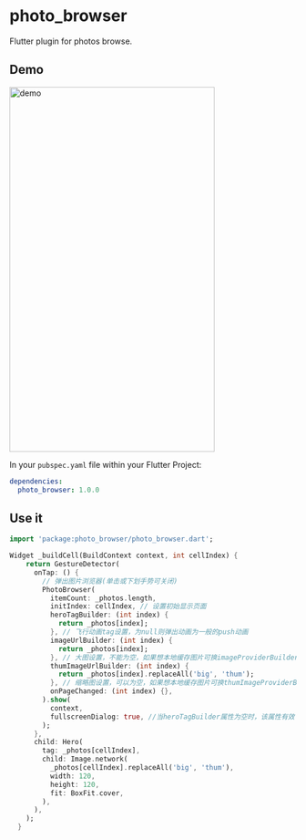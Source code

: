 # photo_browser

Flutter plugin for photos browse.

## Demo

<img src="https://gitee.com/hongchenchen/test_photos_lib/raw/ff250fe8f51a4022c3edd5ac4fa3eda04089d281/gif/photo_browser.gif" width="360" height="640" alt="demo"/><br/>

In your `pubspec.yaml` file within your Flutter Project:

```yaml
dependencies:
  photo_browser: 1.0.0
```

## Use it

```dart
import 'package:photo_browser/photo_browser.dart';
```

```dart
Widget _buildCell(BuildContext context, int cellIndex) {
    return GestureDetector(
      onTap: () {
        // 弹出图片浏览器(单击或下划手势可关闭)
        PhotoBrowser(
          itemCount: _photos.length,
          initIndex: cellIndex, // 设置初始显示页面
          heroTagBuilder: (int index) {
            return _photos[index];
          }, // 飞行动画tag设置，为null则弹出动画为一般的push动画
          imageUrlBuilder: (int index) {
            return _photos[index];
          }, // 大图设置，不能为空，如果想本地缓存图片可换imageProviderBuilder属性设置，然后传入带缓存功能的imageProvider
          thumImageUrlBuilder: (int index) {
            return _photos[index].replaceAll('big', 'thum');
          }, // 缩略图设置，可以为空，如果想本地缓存图片可换thumImageProviderBuilder属性设置，然后传入带缓存功能的imageProvider
          onPageChanged: (int index) {},
        ).show(
          context,
          fullscreenDialog: true, //当heroTagBuilder属性为空时，该属性有效
        );
      },
      child: Hero(
        tag: _photos[cellIndex],
        child: Image.network(
          _photos[cellIndex].replaceAll('big', 'thum'),
          width: 120,
          height: 120,
          fit: BoxFit.cover,
        ),
      ),
    );
  }
  ```